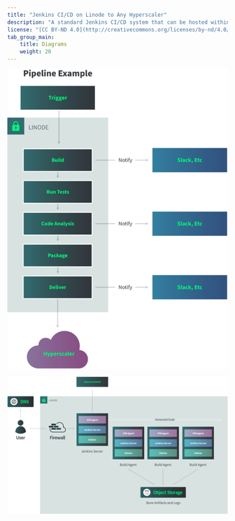 ```yaml
---
title: "Jenkins CI/CD on Linode to Any Hyperscaler"
description: "A standard Jenkins CI/CD system that can be hosted within Linode and any outside hosting environment"
license: "[CC BY-ND 4.0](http://creativecommons.org/licenses/by-nd/4.0/)"
tab_group_main:
    title: Diagrams
    weight: 20
---
```


!["Jenkins pipeline example architecture"](jenkins-ci-cd-1.jpg)

!["CI/CD infrastructure reference architecture"](jenkins-ci-cd-2.jpg)
